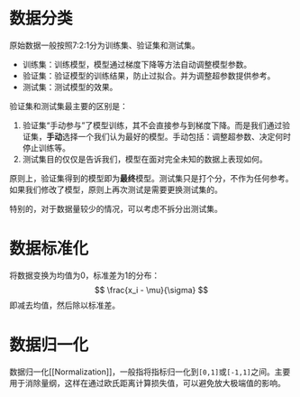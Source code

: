 # 数据分类
原始数据一般按照7:2:1分为训练集、验证集和测试集。
- 训练集：训练模型，模型通过梯度下降等方法自动调整模型参数。
- 验证集：验证模型的训练结果，防止过拟合。并为调整超参数提供参考。
- 测试集：测试模型的效果。

验证集和测试集最主要的区别是：
1. 验证集“手动参与”了模型训练，其不会直接参与到梯度下降。而是我们通过验证集，**手动**选择一个我们认为最好的模型。手动包括：调整超参数、决定何时停止训练等。
2. 测试集目的仅仅是告诉我们，模型在面对完全未知的数据上表现如何。

原则上，验证集得到的模型即为**最终**模型。测试集只是打个分，不作为任何参考。如果我们修改了模型，原则上再次测试是需要更换测试集的。

特别的，对于数据量较少的情况，可以考虑不拆分出测试集。
# 数据标准化
将数据变换为均值为0，标准差为1的分布：
$$
\frac{x_i - \mu}{\sigma}
$$
即减去均值，然后除以标准差。

# 数据归一化
数据归一化[[Normalization]]，一般指将指标归一化到`[0,1]`或`[-1,1]`之间。主要用于消除量纲，这样在通过欧氏距离计算损失值，可以避免放大极端值的影响。